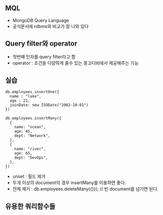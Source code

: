 ## MQL
+ MongoDB Query Language
+ 공식문서에 rdbms와 비교가 잘 나와 있다

## Query filter와 operator
+ 첫번째 인자를 query filter라고 함
+ operator : 조건을 다양하게 줄수 있는 몽고디비에서 제공해주는 기능

## 실습
```
db.employees.insertOne({
  name : "lake",
  age : 21,
  joinDate: new ISODate("2002-10-01")
})

db.employees.insertMany({
  {
    name: "ocean",
    age: 45,
    dept: "Network",
  },
  {
    name: "river",
    age: 65,
    dept: "DevOps",
  },
})

```

+ unset : 필드 제거
+ 두개 이상의 document의 경우 insertMany를 이용하면 좋다.
+ 전체 제거 : db.employees.deleteMany({}}); // 빈 document를 넘기면 된다.

## 유용한 쿼리함수들

